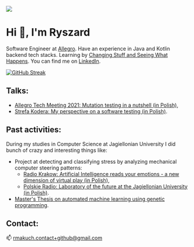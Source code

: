 ![](https://komarev.com/ghpvc/?username=ryszardmakuch&style=flat-square&color=orange&style=flat-square)

# Hi 👋, I'm Ryszard

Software Engineer at [Allegro](https://github.com/allegro). Have an experience in Java and Kotlin backend tech stacks. Learning by [Changing Stuff and Seeing What Happens](https://i.imgur.com/s425j5u.png). You can find me on [LinkedIn](https://www.linkedin.com/in/ryszardmakuch/).

[![GitHub Streak](https://github-readme-streak-stats.herokuapp.com?user=ryszardmakuch&theme=dark&hide_border=true&date_format=M%20j%5B%2C%20Y%5D)](https://git.io/streak-stats)

## Talks:

- [Allegro Tech Meeting 2021: Mutation testing in a nutshell (in Polish)](https://www.youtube.com/watch?v=GibLUL2sYuA),
- [Strefa Kodera: My perspective on a software testing (in Polish)](https://strefakodera.pl/po-godzinach/ryszard-makuch-o-testowaniu-oprogramowania).

## Past activities:

During my studies in Computer Science at Jagiellonian University I did bunch of crazy and interesting things like: 

- Project at detecting and classifying stress by analyzing mechanical computer steering patterns:
  - [Radio Krakow: Artificial Intelligence reads your emotions - a new dimension of virtual play (in Polish)](https://www.radiokrakow.pl/audycje/pracuja-na-nobla/interfejes-emocjonalny-nowatorskie-badania-nad-baedaniem-emocji-uczestnika-gry-przy-pomocy-sztucznej-inteligencji/),
  - [Polskie Radio: Laboratory of the future at the Jagiellonian University (in Polish)](https://www.polskieradio.pl/9/201/Artykul/1247414,Laboratorium-przyszlosci-na-Uniwersytecie-Jagiellonskim).
- [Master's Thesis on automated machine learning using genetic programming](https://gist.github.com/ryszardmakuch/3d278653469b827d147fb79b35804258).

## Contact:

📫 rmakuch.contact+github@gmail.com
